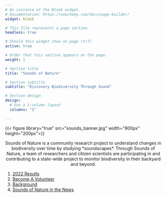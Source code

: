 ```yaml
---
# An instance of the Blank widget.
# Documentation: https://wowchemy.com/docs/page-builder/
widget: blank

# This file represents a page section.
headless: true

# Should this widget show on page (t/f)
active: true

# Order that this section appears on the page.
weight: 1

# Section title
title: "Sounds of Nature"

# Section subtitle
subtitle: "Discovery Biodiversity Through Sound"

# Section design
design:
  # Use a 1-column layout
  columns: "1"

---
```


{{< figure library="true" src="sounds_banner.jpg" width="800px" height="200px">}}

<p style="text-align: center;">Sounds of Nature is a community research project to understand changes in biodiversity over time by studying *soundscapes*. Through Sounds of Nature, a team of researchers and citizen scientists are participating in and contributing to a state-wide project to monitor biodiversity in their backyard and beyond.</p>

1. [2022 Results](#results)    
2. [Become A Volunteer](#volunteer)    
3. [Background](#background)    
4. [Sounds of Nature in the News](#news)    
